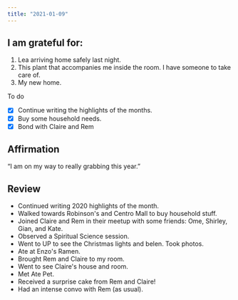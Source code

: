 ```yaml
---
title: "2021-01-09"
---
```

## I am grateful for:
1. Lea arriving home safely last night.
2. This plant that accompanies me inside the room. I have someone to take care of.
3. My new home.

To do

- [x] Continue writing the highlights of the months.
- [x] Buy some household needs.
- [x] Bond with Claire and Rem

## Affirmation

“I am on my way to really grabbing this year.”

## Review

- Continued writing 2020 highlights of the month.
- Walked towards Robinson's and Centro Mall to buy household stuff.
- Joined Claire and Rem in their meetup with some friends: Ome, Shirley, Gian, and Kate.
- Observed a Spiritual Science session.
- Went to UP to see the Christmas lights and belen. Took photos.
- Ate at Enzo's Ramen.
- Brought Rem and Claire to my room.
- Went to see Claire's house and room.
- Met Ate Pet.
- Received a surprise cake from Rem and Claire!
- Had an intense convo with Rem (as usual).



